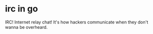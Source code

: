 # irc in go

IRC! Internet relay chat! It's how hackers communicate when they don't 
wanna be overheard.
